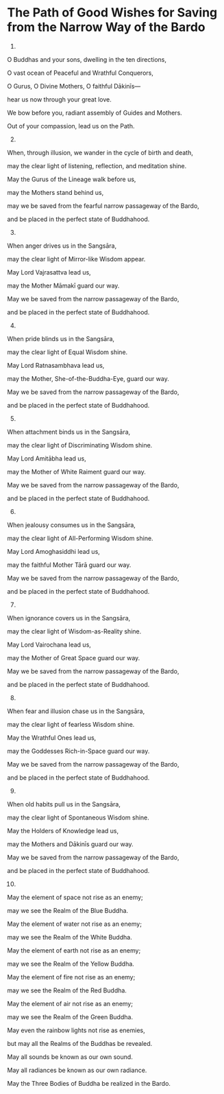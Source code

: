 # The Path of Good Wishes for Saving from the Narrow Way of the Bardo

1.

O Buddhas and your sons, dwelling in the ten directions,

O vast ocean of Peaceful and Wrathful Conquerors,

O Gurus, O Divine Mothers, O faithful Dākinīs—

hear us now through your great love.

We bow before you, radiant assembly of Guides and Mothers.

Out of your compassion, lead us on the Path.

2.

When, through illusion, we wander in the cycle of birth and death,

may the clear light of listening, reflection, and meditation shine.

May the Gurus of the Lineage walk before us,

may the Mothers stand behind us,

may we be saved from the fearful narrow passageway of the Bardo,

and be placed in the perfect state of Buddhahood.

3.

When anger drives us in the Sangsāra,

may the clear light of Mirror-like Wisdom appear.

May Lord Vajrasattva lead us,

may the Mother Māmakī guard our way.

May we be saved from the narrow passageway of the Bardo,

and be placed in the perfect state of Buddhahood.

4.

When pride blinds us in the Sangsāra,

may the clear light of Equal Wisdom shine.

May Lord Ratnasambhava lead us,

may the Mother, She-of-the-Buddha-Eye, guard our way.

May we be saved from the narrow passageway of the Bardo,

and be placed in the perfect state of Buddhahood.

5.

When attachment binds us in the Sangsāra,

may the clear light of Discriminating Wisdom shine.

May Lord Amitābha lead us,

may the Mother of White Raiment guard our way.

May we be saved from the narrow passageway of the Bardo,

and be placed in the perfect state of Buddhahood.

6.

When jealousy consumes us in the Sangsāra,

may the clear light of All-Performing Wisdom shine.

May Lord Amoghasiddhi lead us,

may the faithful Mother Tārā guard our way.

May we be saved from the narrow passageway of the Bardo,

and be placed in the perfect state of Buddhahood.

7.

When ignorance covers us in the Sangsāra,

may the clear light of Wisdom-as-Reality shine.

May Lord Vairochana lead us,

may the Mother of Great Space guard our way.

May we be saved from the narrow passageway of the Bardo,

and be placed in the perfect state of Buddhahood.

8.

When fear and illusion chase us in the Sangsāra,

may the clear light of fearless Wisdom shine.

May the Wrathful Ones lead us,

may the Goddesses Rich-in-Space guard our way.

May we be saved from the narrow passageway of the Bardo,

and be placed in the perfect state of Buddhahood.

9.

When old habits pull us in the Sangsāra,

may the clear light of Spontaneous Wisdom shine.

May the Holders of Knowledge lead us,

may the Mothers and Dākinīs guard our way.

May we be saved from the narrow passageway of the Bardo,

and be placed in the perfect state of Buddhahood.

10.

May the element of space not rise as an enemy;

may we see the Realm of the Blue Buddha.

May the element of water not rise as an enemy;

may we see the Realm of the White Buddha.

May the element of earth not rise as an enemy;

may we see the Realm of the Yellow Buddha.

May the element of fire not rise as an enemy;

may we see the Realm of the Red Buddha.

May the element of air not rise as an enemy;

may we see the Realm of the Green Buddha.

May even the rainbow lights not rise as enemies,

but may all the Realms of the Buddhas be revealed.

May all sounds be known as our own sound.

May all radiances be known as our own radiance.

May the Three Bodies of Buddha be realized in the Bardo.
